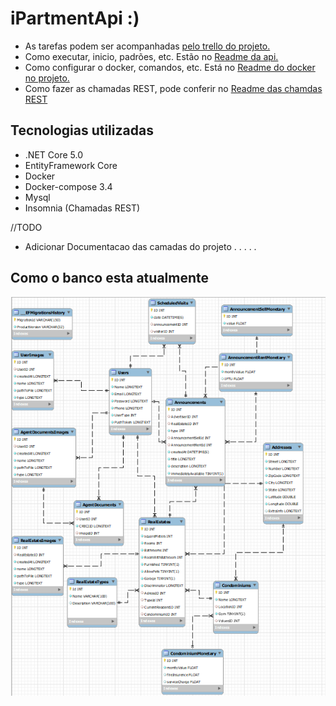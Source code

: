 # iPartmentApi :)

* As tarefas podem ser acompanhadas [pelo trello do projeto.](https://trello.com/b/d2rBujd4/tcc)
* Como executar, inicio, padrões, etc. Estão no [Readme da api.](https://github.com/IzGabs/iPartmentApi/tree/master/API) 
* Como configurar o docker, comandos, etc. Está no [Readme do docker no projeto.](https://github.com/IzGabs/iPartmentApi/tree/master/API/docker)
* Como fazer as chamadas REST, pode conferir no [Readme das chamdas REST](https://github.com/IzGabs/iPartmentApi/tree/master/REST)



## Tecnologias utilizadas

 - .NET Core 5.0
 - EntityFramework Core
 - Docker 
 - Docker-compose 3.4
 - Mysql 
 - Insomnia (Chamadas REST)

//TODO 
 * Adicionar Documentacao das camadas do projeto
.
.
.
.
.
## Como o banco esta atualmente
![alt text](https://github.com/IzGabs/iPartmentApi/blob/master/Documents/Como%20o%20banco%20esta%20agora.PNG?raw=true)
